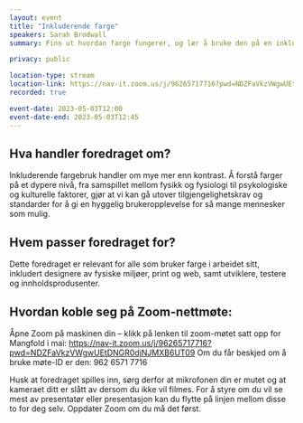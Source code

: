 ```yaml
---
layout: event
title: "Inkluderende farge"
speakers: Sarah Brodwall
summary: Finn ut hvordan farge fungerer, og lær å bruke den på en inklusiv måte.

privacy: public

location-type: stream
location-link: https://nav-it.zoom.us/j/96265717716?pwd=NDZFaVkzVWgwUEtDNGR0djNJMXB6UT09
recorded: true

event-date: 2023-05-03T12:00
event-date-end: 2023-05-03T12:45
---
```

## Hva handler foredraget om?
Inkluderende fargebruk handler om mye mer enn kontrast. Å forstå farger på et dypere nivå, fra samspillet mellom fysikk og fysiologi til psykologiske og kulturelle faktorer, gjør at vi kan gå utover tilgjengelighetskrav og standarder for å gi en hyggelig brukeropplevelse for så mange mennesker som mulig. 

## Hvem passer foredraget for?
Dette foredraget er relevant for alle som bruker farge i arbeidet sitt, inkludert designere av fysiske miljøer, print og web, samt utviklere, testere og innholdsprodusenter.

## Hvordan koble seg på Zoom-nettmøte:
Åpne Zoom på maskinen din – klikk på lenken til zoom-møtet satt opp for Mangfold i mai: https://nav-it.zoom.us/j/96265717716?pwd=NDZFaVkzVWgwUEtDNGR0djNJMXB6UT09 Om du får beskjed om å bruke møte-ID er den:
962 6571 7716

Husk at foredraget spilles inn, sørg derfor at mikrofonen din er mutet og at kameraet ditt er slått av dersom du ikke vil filmes. 
For å styre om du vil se mest av presentatør eller presentasjon kan du flytte på linjen mellom disse to for deg selv.
Oppdater Zoom om du må det først.
